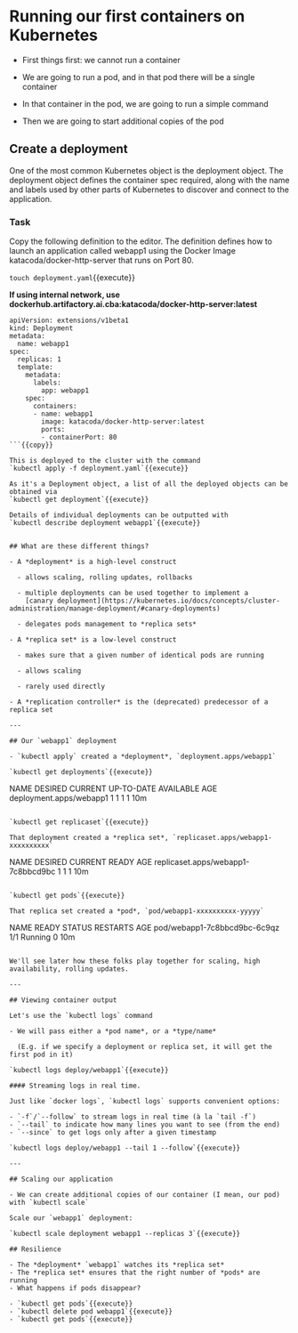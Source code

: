 # Running our first containers on Kubernetes

- First things first: we cannot run a container
- We are going to run a pod, and in that pod there will be a single container

- In that container in the pod, we are going to run a simple command

- Then we are going to start additional copies of the pod

## Create a deployment
One of the most common Kubernetes object is the deployment object. The deployment object defines the container spec required, along with the name and labels used by other parts of Kubernetes to discover and connect to the application.

### Task
Copy the following definition to the editor. The definition defines how to launch an application called webapp1 using the Docker Image katacoda/docker-http-server that runs on Port 80.

`touch deployment.yaml`{{execute}}

**If using internal network, use dockerhub.artifactory.ai.cba:katacoda/docker-http-server:latest**

```
apiVersion: extensions/v1beta1
kind: Deployment
metadata:
  name: webapp1
spec:
  replicas: 1
  template:
    metadata:
      labels:
        app: webapp1
    spec:
      containers:
      - name: webapp1
        image: katacoda/docker-http-server:latest
        ports:
        - containerPort: 80
```{{copy}}

This is deployed to the cluster with the command
`kubectl apply -f deployment.yaml`{{execute}}

As it's a Deployment object, a list of all the deployed objects can be obtained via
`kubectl get deployment`{{execute}}

Details of individual deployments can be outputted with
`kubectl describe deployment webapp1`{{execute}}


## What are these different things?

- A *deployment* is a high-level construct

  - allows scaling, rolling updates, rollbacks

  - multiple deployments can be used together to implement a
    [canary deployment](https://kubernetes.io/docs/concepts/cluster-administration/manage-deployment/#canary-deployments)

  - delegates pods management to *replica sets*

- A *replica set* is a low-level construct

  - makes sure that a given number of identical pods are running

  - allows scaling

  - rarely used directly

- A *replication controller* is the (deprecated) predecessor of a replica set

---

## Our `webapp1` deployment

- `kubectl apply` created a *deployment*, `deployment.apps/webapp1`

`kubectl get deployments`{{execute}}

```
NAME                       DESIRED   CURRENT   UP-TO-DATE   AVAILABLE   AGE
deployment.apps/webapp1   1         1         1            1           10m
```

`kubectl get replicaset`{{execute}}

That deployment created a *replica set*, `replicaset.apps/webapp1-xxxxxxxxxx`
```
NAME                                  DESIRED   CURRENT   READY     AGE
replicaset.apps/webapp1-7c8bbcd9bc   1         1         1         10m
```

`kubectl get pods`{{execute}}

That replica set created a *pod*, `pod/webapp1-xxxxxxxxxx-yyyyy`

```
NAME                            READY     STATUS    RESTARTS   AGE
pod/webapp1-7c8bbcd9bc-6c9qz   1/1       Running   0          10m
```

We'll see later how these folks play together for scaling, high availability, rolling updates.

---

## Viewing container output

Let's use the `kubectl logs` command

- We will pass either a *pod name*, or a *type/name*

  (E.g. if we specify a deployment or replica set, it will get the first pod in it)

`kubectl logs deploy/webapp1`{{execute}}

#### Streaming logs in real time.

Just like `docker logs`, `kubectl logs` supports convenient options:

- `-f`/`--follow` to stream logs in real time (à la `tail -f`)
- `--tail` to indicate how many lines you want to see (from the end)
- `--since` to get logs only after a given timestamp

`kubectl logs deploy/webapp1 --tail 1 --follow`{{execute}}

---

## Scaling our application

- We can create additional copies of our container (I mean, our pod) with `kubectl scale`

Scale our `webapp1` deployment:

`kubectl scale deployment webapp1 --replicas 3`{{execute}}

## Resilience

- The *deployment* `webapp1` watches its *replica set*
- The *replica set* ensures that the right number of *pods* are running
- What happens if pods disappear?

- `kubectl get pods`{{execute}}
- `kubectl delete pod webapp1`{{execute}}
- `kubectl get pods`{{execute}}

